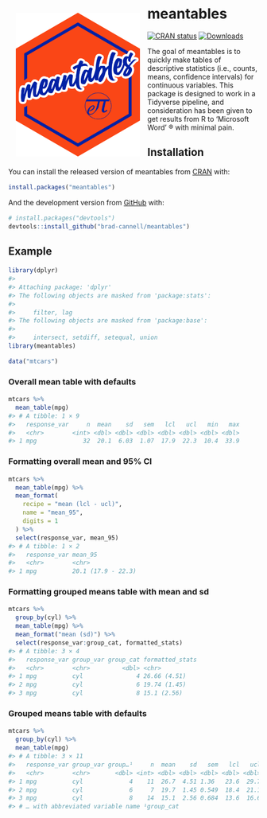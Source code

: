 
<!-- README.md is generated from README.Rmd. Please edit that file -->

# meantables <img style="padding: 15px;" align="left" src="man/figures/meantables_hex/meantables.png" alt="meantables hex logo" width="250" height="289">

<!-- badges: start -->

[![CRAN
status](https://www.r-pkg.org/badges/version/meantables)](https://cran.r-project.org/package=meantables)
[![Downloads](http://cranlogs.r-pkg.org/badges/grand-total/meantables)](https://www.r-pkg.org/pkg/meantables)
<!-- badges: end -->

The goal of meantables is to quickly make tables of descriptive
statistics (i.e., counts, means, confidence intervals) for continuous
variables. This package is designed to work in a Tidyverse pipeline, and
consideration has been given to get results from R to ‘Microsoft Word’ ®
with minimal pain.

## Installation

You can install the released version of meantables from
[CRAN](https://CRAN.R-project.org) with:

``` r
install.packages("meantables")
```

And the development version from [GitHub](https://github.com/) with:

``` r
# install.packages("devtools")
devtools::install_github("brad-cannell/meantables")
```

## Example

``` r
library(dplyr)
#> 
#> Attaching package: 'dplyr'
#> The following objects are masked from 'package:stats':
#> 
#>     filter, lag
#> The following objects are masked from 'package:base':
#> 
#>     intersect, setdiff, setequal, union
library(meantables)
```

``` r
data("mtcars")
```

### Overall mean table with defaults

``` r
mtcars %>% 
  mean_table(mpg)
#> # A tibble: 1 × 9
#>   response_var     n  mean    sd   sem   lcl   ucl   min   max
#>   <chr>        <int> <dbl> <dbl> <dbl> <dbl> <dbl> <dbl> <dbl>
#> 1 mpg             32  20.1  6.03  1.07  17.9  22.3  10.4  33.9
```

### Formatting overall mean and 95% CI

``` r
mtcars %>%
  mean_table(mpg) %>%
  mean_format(
    recipe = "mean (lcl - ucl)",
    name = "mean_95",
    digits = 1
  ) %>% 
  select(response_var, mean_95)
#> # A tibble: 1 × 2
#>   response_var mean_95           
#>   <chr>        <chr>             
#> 1 mpg          20.1 (17.9 - 22.3)
```

### Formatting grouped means table with mean and sd

``` r
mtcars %>%
  group_by(cyl) %>%
  mean_table(mpg) %>%
  mean_format("mean (sd)") %>% 
  select(response_var:group_cat, formatted_stats)
#> # A tibble: 3 × 4
#>   response_var group_var group_cat formatted_stats
#>   <chr>        <chr>         <dbl> <chr>          
#> 1 mpg          cyl               4 26.66 (4.51)   
#> 2 mpg          cyl               6 19.74 (1.45)   
#> 3 mpg          cyl               8 15.1 (2.56)
```

### Grouped means table with defaults

``` r
mtcars %>% 
  group_by(cyl) %>% 
  mean_table(mpg)
#> # A tibble: 3 × 11
#>   response_var group_var group…¹     n  mean    sd   sem   lcl   ucl   min   max
#>   <chr>        <chr>       <dbl> <int> <dbl> <dbl> <dbl> <dbl> <dbl> <dbl> <dbl>
#> 1 mpg          cyl             4    11  26.7  4.51 1.36   23.6  29.7  21.4  33.9
#> 2 mpg          cyl             6     7  19.7  1.45 0.549  18.4  21.1  17.8  21.4
#> 3 mpg          cyl             8    14  15.1  2.56 0.684  13.6  16.6  10.4  19.2
#> # … with abbreviated variable name ¹​group_cat
```
